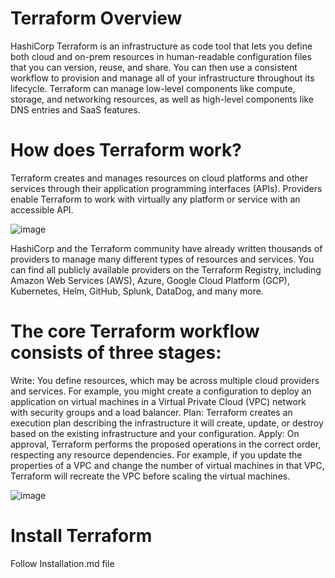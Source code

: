 # Terraform Overview
HashiCorp Terraform is an infrastructure as code tool that lets you define both cloud and on-prem resources in human-readable configuration files that you can version, reuse, and share. You can then use a consistent workflow to provision and manage all of your infrastructure throughout its lifecycle. Terraform can manage low-level components like compute, storage, and networking resources, as well as high-level components like DNS entries and SaaS features.

# How does Terraform work?
Terraform creates and manages resources on cloud platforms and other services through their application programming interfaces (APIs). Providers enable Terraform to work with virtually any platform or service with an accessible API.
  

![image](https://github.com/Manoj123-github/Terraform/assets/76830665/613ffd35-576c-4add-a4d8-37f6bad5bcc7)



HashiCorp and the Terraform community have already written thousands of providers to manage many different types of resources and services. You can find all publicly available providers on the Terraform Registry, including Amazon Web Services (AWS), Azure, Google Cloud Platform (GCP), Kubernetes, Helm, GitHub, Splunk, DataDog, and many more.

# The core Terraform workflow consists of three stages:
Write: You define resources, which may be across multiple cloud providers and services. For example, you might create a configuration to deploy an application on virtual machines in a Virtual Private Cloud (VPC) network with security groups and a load balancer.
Plan: Terraform creates an execution plan describing the infrastructure it will create, update, or destroy based on the existing infrastructure and your configuration.
Apply: On approval, Terraform performs the proposed operations in the correct order, respecting any resource dependencies. For example, if you update the properties of a VPC and change the number of virtual machines in that VPC, Terraform will recreate the VPC before scaling the virtual machines.

![image](https://github.com/Manoj123-github/Terraform/assets/76830665/f71a0e32-7740-493b-976e-4aaba8a66c0e)



# Install Terraform 

   Follow Installation.md file 
